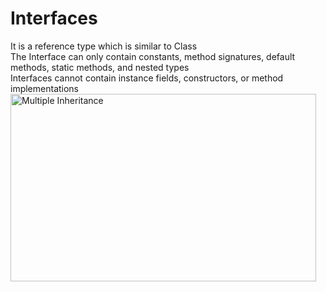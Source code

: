 <h1>Interfaces</h1>
It is a reference type which is similar to Class<br>
The Interface can only contain constants, method signatures, default methods, static methods, and nested types<br>
Interfaces cannot contain instance fields, constructors, or method implementations<br>
<img src="https://media.geeksforgeeks.org/wp-content/uploads/20230419112500/Intefaces-in-Java-2.webp" alt="Multiple Inheritance" width="489" height="300">